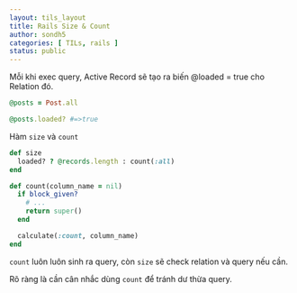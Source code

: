 ```yaml
---
layout: tils_layout
title: Rails Size & Count
author: sondh5
categories: [ TILs, rails ]
status: public
---
```



Mỗi khi exec query, Active Record sẽ tạo ra biến @loaded = true cho Relation đó.

```ruby
@posts = Post.all

@posts.loaded? #=>true
```

Hàm `size` và `count`
```ruby
def size
  loaded? ? @records.length : count(:all)
end
```

```ruby
def count(column_name = nil)
  if block_given?
    # ...
    return super()
  end

  calculate(:count, column_name)
end
```
`count` luôn luôn sinh ra query, còn `size` sẽ check relation và query nếu cần.

Rõ ràng là cần cân nhắc dùng `count` để tránh dư thừa query.
